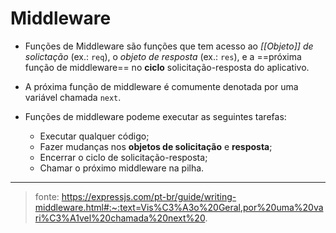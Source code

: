 # Middleware
- Funções de Middleware são funções que tem acesso ao *[[Objeto]] de solictação* (ex.: `req`), o *objeto de resposta* (ex.: `res`), e a ==próxima função de middleware== no **ciclo** solicitação-resposta do aplicativo.
- A próxima função de middleware é comumente denotada por uma variável chamada ``next``.
- Funções de middleware podeme executar as seguintes tarefas:
  
    -  Executar qualquer código;
    -  Fazer mudanças nos **objetos de solicitação** e **resposta**;
    -  Encerrar o ciclo de solicitação-resposta;
    -  Chamar o próximo middleware na pilha.

--- 
>fonte: https://expressjs.com/pt-br/guide/writing-middleware.html#:~:text=Vis%C3%A3o%20Geral,por%20uma%20vari%C3%A1vel%20chamada%20next%20.

